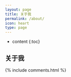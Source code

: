 ```yaml
---
layout: page
title: 关于我
permalink: /about/
icon: heart
type: page
---
```


* content
{:toc}

## 关于我

{% include comments.html %}
